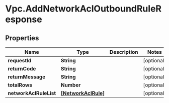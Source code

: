 # Vpc.AddNetworkAclOutboundRuleResponse

## Properties
Name | Type | Description | Notes
------------ | ------------- | ------------- | -------------
**requestId** | **String** |  | [optional] 
**returnCode** | **String** |  | [optional] 
**returnMessage** | **String** |  | [optional] 
**totalRows** | **Number** |  | [optional] 
**networkAclRuleList** | [**[NetworkAclRule]**](NetworkAclRule.md) |  | [optional] 


